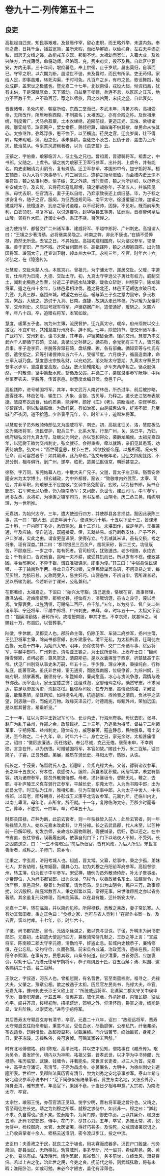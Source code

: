 # 卷九十二·列传第五十二

## 良吏

高祖起自匹庶，知民事艰难，及登庸作宰，留心吏职，而王略外举，未遑内务。奉师之费，日耗千金，播兹宽简，虽所未暇，而绌华屏欲，以俭抑身，左右无幸谒之私，闺房无文绮之饰，故能戎车岁驾，邦甸不忧。太祖幼而宽仁，入纂大业，及难兴陕方，六戎薄伐，命将动师，经略司、兖，费由府实，役不及民。自此区宇宴安，方内无事，三十年间，氓庶蕃息，奉上供徭，止于岁赋，晨出莫归，自事而已。守宰之职，以六期为断，虽没世不徙，未及曩时，而民有所系，吏无苟得。家给人足，即事虽难，转死沟渠，于时可免。凡百户之乡，有市之邑，歌谣舞蹈，触处成群，盖宋世之极盛也。暨元嘉二十七年，北狄南侵，戎役大起，倾资扫蓄，犹有未供，于是深赋厚敛，天下骚动。自兹至于孝建，兵连不息，以区区之江东，地方不至数千里，户不盈百万，荐之以师旅，因之以凶荒，宋氏之盛，自此衰矣。

晋世诸帝，多处内房，朝宴所临，东西二堂而已。孝武末年，清暑方构，高祖受命，无所改作，所居唯称西殿，不制嘉名；太祖因之，亦有合殿之称。及世祖承统，制度奢广，犬马余菽粟，土木衣绨绣，追陋前规，更造正光、玉烛、紫极诸殿。雕栾绮节，珠窗网户，嬖女幸臣，赐倾府藏，竭四海不供其欲，单民命未快其心。太宗继阼，弥笃浮侈，恩不恤下，以至横流。莅民之官，迁变岁属，灶不得黔，席未暇暖，蒲、密之化，事未易阶。岂徒吏不及古，民伪于昔，盖由为上所扰，致治莫从。今采其风迹粗著者，以为《良吏篇》云。

王镇之，字伯重，琅邪临沂人，征士弘之兄也。曾祖暠，晋骠骑将军。祖耆之，中书郎。父随之，上虞令。镇之初为琅邪王卫军行参军，出补剡、上虞令，并有能名。内史谢輶请为山阴令，复有殊绩。迁卫军参军，本国郎中令，加宁朔将军。桓玄辅晋，以为大将军录事参军。时三吴饥荒，遣镇之衔命赈恤，而会稽内史王愉不奉符旨，镇之依事纠奏。愉子绥，玄之外甥，当时贵盛，镇之为所排抑，以母老求补安成太守。及玄败，玄将苻宏寇乱郡境，镇之拒战弥年，子弟五人，并临阵见杀。母忧去职，在官清洁，妻子无以自给，乃弃家致丧还上虞旧基。毕，为子标之求安复令，随子之官。服阕，为征西道规司马、南平太守。徐道覆逼江陵，加镇之建威将军，统檀道济、到彦之等讨道覆，以不经将帅，固辞，不见听。既而前军失利，白衣领职，寻复本官。以讨道覆功，封华容县五等男，征廷尉。晋穆帝何皇后山陵，领将作大匠。迁御史中丞，秉正不挠，百僚惮之。

出为使持节、都督交广二州诸军事、建威将军、平越中郎将、广州刺史。高祖谓人曰：“王镇之少著清绩，必将继美吴隐之。岭南之弊，非此不康也。”在镇不受俸禄，萧然无所营。去官之日，不异始至。高祖初建相国府，以为谘议参军，领录事。善于吏职，严而不残。迁宋台祠部尚书。高祖践阼，镇之以脚患自陈，出为辅国将军、琅邪太守，迁宣训卫尉，领本州大中正。永初三年，卒官，时年六十六。弟弘之，在《隐逸传》。

杜慧度，交趾朱鹴人也。本属京兆。曾祖元，为宁浦太守，遂居交趾。父瑗，字道言，仕州府为日南、九德、交趾太守。初，九真太守李逊父子勇壮有权力，威制交土，闻刺史腾遁之当至，分遣二子断遏水陆津要。瑗收众斩逊，州境获宁。除龙骧将军。遁之在州十余年，与林邑累相攻伐。遁之将北还，林邑王范胡达攻破日南、九德、九真三郡，遂围州城。时遁之去已远，瑗与第三子玄之悉力固守，多设权策，累战，大破之。追讨于九真、日南。连捷，故胡达走还林邑。乃以瑗为龙骧将军、交州刺史。义旗进号冠军将军。卢循窃据广州，遣使通好，瑗斩之。义熙六年，年八十四，卒，追赠右将军，本官如故。

慧度，瑗第五子也。初为州主簿，流民督护，迁九真太守。瑗卒，府州纲佐以交土接寇，不宜旷职，共推慧度行州府事，辞不就。七年，除使持节、督交州诸军事、广武将军、交州刺史。诏书未至，其年春，卢循袭破合浦，径向交州。慧度乃率文武六千人距循于石碕，交战，禽循长史孙建之。循虽败，余党犹有三千人，皆习练兵事。李子逊李弈、李脱等奔窜石碕，盘结俚、獠，各有部曲。循知弈等与杜氏有怨，遣使招之，弈等引诸俚帅众五六千人，受循节度。六月庚子，循晨造南津，命三军入城乃食。慧度悉出宗族私财，以充劝赏。弟交趾太守慧期、九真太守章民并督率水步军，慧度自登高舰，合战，放火箭雉尾炬，步军夹两岸射之。循众舰俱然，一时散溃，循中箭赴水死。斩循及父嘏，并循二子，亲属录事参军阮静、中兵参军罗农夫、李脱等，传首京邑。封慧度龙编县侯，食邑千户。

高祖践阼，进号辅国将军。其年，率文武万人南讨林邑，所杀过半，前后被抄略，悉得还本。林邑乞降，输生口、大象、金银、古贝等，乃释之。遣长史江悠奉表献捷。慧度布衣蔬食，俭约质素，能弹琴，颇好《庄》《老》。禁断淫祀，崇修学校。岁荒民饥，则以私禄赈给。为政纤密，有如治家，由是威惠沾洽，奸盗不起，乃至城门不夜闭，道不拾遗。少帝景平元年，卒，时年五十，追赠左将军。

以慧度长子员外散骑侍郎弘文为振威将军、刺史。初，高祖北征关、洛，慧度板弘文为鹰扬将军，流民督护，配兵三千，北系大军。行至广州，关、洛已平，乃归。统府板弘文行九真太守。及继父为刺史，亦以宽和得众，袭爵龙编侯。太祖元嘉四年，以廷尉王徽为交州刺史，弘文就征。会得重疾，牵以就路，亲旧见其患笃，劝表待病愈。弘文曰：“吾世荷皇恩，杖节三世，常欲投躯帝庭，以报所荷。况亲被征命，而可宴然者乎！如其颠沛，此乃命也。”弘文母既年老，见弘文舆疾就路，不忍分别，相与俱行。到广州，遂卒。临死，遣弟弘猷诣京，朝廷甚哀之。

徐豁，字万同，东莞姑幕人也，中散大夫广兄子。父邈，晋太子左卫率。豁晋安帝隆安末为太学博士。桓玄辅政，为中外都督，豁议：“致敬唯内外武官，太宰、司徒，并非军职，则琅邪王不应加敬。”玄讽中丞免豁官。玄败，以为秘书郎，尚书仓部郎，右军何无忌功曹，仍为镇南参军；又祠部，永世令，建武司马，中军参军，尚书左丞。永初初，为徐羡之镇军司马，尚书左丞，山阴令。历二丞三邑，精练明理，为一世所推。

元嘉初，为始兴太守。三年，遣大使巡行四方，并使郡县各言损益。豁因此表陈三事，其一曰：“郡大田，武吏年满十六，便课米六十斛，十五以下至十三，皆课米三十斛，一户内随丁多少，悉皆输米。且十三岁儿，未堪田作，或是单迥，无相兼通，年及应输，便自逃逸，既遏接蛮、俚，去就益易。或乃断截支体，产子不养，户口岁减，实此之由。谓宜更量课限，使得存立。今若减其米课，虽有交损，考之将来，理有深益。”其二曰：“郡领银民三百余户，凿坑采砂，皆二三丈。功役既苦，不顾崩压，一岁之中，每有死者。官司检切，犹致逋违，老少相随，永绝农业；千有余口，皆资他食，岂唯一夫不耕，或受其饥而已。所以岁有不稔，便致甚困。寻台邸用米，不异于银，谓宜准银课米，即事为便。”其三曰：“中宿县俚民课银，一子丁输南称半两。寻此县自不出银，又俚民皆巢居鸟语，不闲货易之宜，每至买银，为损已甚。又称两受入，易生奸巧，山俚愚怯，不辨自申，官所课甚轻，民以所输为剧。今若听计丁课米，公私兼利。”

在郡著绩，太祖嘉之。下诏曰：“始兴太守豁，洁己退食，恪居在官，政事修理，惠泽沾被。近岭南荒弊，郡境尤甚，拯恤有方，济厥饥馑，虽古之良守，蔑以尚焉。宜蒙褒贲，以旌清绩，可赐绢二百匹，谷千斛。”五年，以为持节、督广交二州诸军事、宁还将军、平越中郎将、广州刺史。未拜，卒，时年五十一。太祖又下诏曰：“豁廉清勤恪，著称所司，故擢授南服，申其才志。不幸丧殒，朕甚悼之。可赐钱十万，布百匹，以营葬事。”

陆徽，字休猷，吴郡吴人也。郡辟命主簿，仍除卫军、车骑二府参军，扬州主簿，王弘卫将军主簿，除尚书都官郎，出补建康令。清平无私，为太祖所善，迁司徒左西掾。元嘉十四年，为始兴太守。明年，仍除使持节、交广二州诸军事、绥远将军、平越中郎将、广州刺史。清名亚王镇之，为士民所爱咏。上表荐士曰：“臣闻陵雪褒颍，贞柯必振；尊风赏流，清原斯挹。是以衣囊挥誉于西京，折辕延高于东帝。伏见广州别驾从事史朱万嗣，年五十三，字少豫，理业冲夷，秉操纯白，行称私庭，能著官政。虽氏非世禄，宦无通资，而随牒南服，位极僚首，九综州纲，三端府职，频掌蕃机，屡绩符守。年暨知命，廉尚愈高，冰心与贪流争激，霜情与晚节弥茂。历宰金山，家无宝镂之饰；连组珠海，室靡珰珥之珍。确然守志，不求闻达，实足以澄革污吏，洗镜贪氓。臣谬忝司牧，任专万里，虽情祗慎擢，才阙豪露，敢罄愚陋，举其所知。如得提名礼闱，抗迹朝省，抟岭表之清风，负冰宇之洁望，则恩融一臣，而施光万物。敢缘天泽云行，时德雨施，每甄外州，荣加远国。是以献其瞽言，希垂听览。”

二十一年，征以为南平王铄冠军司马、长沙内史，行湘州府事。母忧去职。张寻、赵广为乱于益州，兵寇之余，政荒民扰。二十三年，乃追徽为持节、督益宁二州诸军事、宁朔将军、益州刺史。隐恤有方，威惠兼著，寇盗静息，民物殷阜，蜀土安说，至今称之。二十九年，卒，时年六十二。身亡之日，家无余财。太祖甚痛惜之，诏曰：“徽厉志廉洁，历任恪勤，奉公尽诚，克己无倦。褒荣未申，不幸夙殒，言念在怀，以为伤恨。可赠辅国将军，本官如故。”赐钱十万，米二百斛。谥曰简子。子睿，正员外郎。弟展，臧质车骑长史、寻阳太守，质败，从诛。

阮长之，字茂景，陈留尉氏人也。祖思旷，金紫光禄大夫。父普，骠骑谘议参军。长之年十五丧父，有孝性，哀感傍人。服除，蔬食者犹积载。闲居笃学，未尝有惰容。初为诸府参军，除员外散骑侍郎。母老，求补襄垣令，督邮无礼，鞭之，去职。寻补庐陵王义真车骑行正参军，平越长史，东莞太守。入为尚书殿中郎，出为武昌太守。时王弘为江州，雅相知重，引为车骑从事中郎。入为太子中舍人，中书侍郎，以母老，固辞朝直，补彭城王义康平北谘议参军。元嘉九年，迁临川内史，以南土卑湿，母年老，非所宜，辞不就。十一年，复除临海太守。至郡少时而母亡，葬毕，不胜忧，十四年，卒，时年五十九。

时郡县田禄，芒种为断，此前去官者，则一年秩禄皆入前人；此后去官者，则一年秩禄皆入后人。始以元嘉末改此科，计月分禄。长之去武昌郡，代人未至，以芒种前一日解印绶。初发京师，亲故或以器物赠别，得便缄录，后归，悉以还之。在中书省直，夜往邻省，误著履出阁，依事自列门下；门下以暗夜人不知，不受列。长之固遣送之，曰：“一生不侮暗室。”前后所莅官，皆有风政，为后人所思。宋世言善治者，咸称之。子师门，原乡令。

江秉之，字玄叔，济阳考城人也。祖逌，晋太常。父纂，给事中。秉之少孤，弟妹七人，并皆幼稚，抚育姻娶，罄其心力。初为刘穆之丹阳前军府参军。高祖督徐州，转主簿，仍为世子中军参军。宋受禅，随例为员外散骑侍郎，补太子詹事丞。少帝即位，入为尚书都官郎，出为永世、乌程令，以善政著名东土。征建康令，为治严察，京邑肃然。殷景仁为领军，请为司马。复出为山阴令，民户三万，政事烦扰，讼诉殷积，阶庭常数百人，秉之御繁以简，常得无事。宋世唯顾觊之亦以省务著绩，其余虽复刑政修理，而未能简事。以在县有能，迁补新安太守。

元嘉十二年，转在临海，并以简约见称。所得禄秩，悉散之亲故，妻子常饥寒。人有劝其营田者，秉之正色曰：“食禄之家，岂可与农人竞利！”在郡作书案一枚，及去官，留以付库。十七年，卒，时年六十。

子徽，尚书都官郎，吴令。元凶杀徐湛之，徽以党与见诛。子谧，升明末为尚书吏部郎。元嘉初，太祖遣大使巡行四方，兼散骑常侍孔默之、王歆之等上言：“宣威将军、陈南顿二郡太守李元德，清勤均平，奸盗止息。彭城内史魏恭子，廉恪修慎，在公忘私，安约守俭，久而弥固。前宋县令成浦，治政宽济，遗咏在民。前鲖阳令李熙国，在事有方，民思其政。山桑令何道，自少清廉，白首弥厉。应加褒赍，以劝于后。”乃进元德号宁朔将军，恭子赐绢五十匹，谷五百斛；浦、熙国、道各赐绢三十匹，谷二百斛。

王歆之，字叔道，河东人也。曾祖愆期，有名晋世，官至南蛮校尉。祖寻之，光禄大夫。父肇之，豫章公相。歆之被遇于太祖，历显官左民尚书，光禄大夫，卒官。元嘉九年，豫州刺史长沙王义欣上言：“所统威远将军、北谯梁二郡太守关中侯申季历，自奉职邦畿，于兹五年，信惠并宣，威化兼著，外清奸暴，内辑民黎，役赋均平，闾井齐肃，绥穆初附，招携荒远，郊境之外，仰泽怀风，爵赏之授，绩能是显，宜升阶秩，以崇奖劝。”进号宁朔将军。

其后晋寿太守郭启玄亦有清节，卒官。元嘉二十八年，诏曰：“故绥远将军、晋寿太守郭启玄往衔命虏庭，秉意不屈，受任白水，尽勤靡懈，公奉私饩，纤毫弗纳，布衣蔬食，饬躬惟俭。故超授显邦，以甄廉绩。而介诚苦节，终始匪贰，身死之日，妻子冻馁，志操殊俗，良可哀悼。可赐其家谷五百斛。”

时有北地傅僧祐、颍川陈珉、高平张祐，并以吏才见知。僧祐事在《臧焘传》。珉为吴令，善发奸伏，境内以为神明。祐祖父湛，晋孝武世，以才学为中书侍郎，光禄勋。祐历临安、武康、钱塘令，并著能名，宋世言长吏者，以三人为首。元嘉中，高平太守潘词，有清节。子亮为昌虑令，亦著廉名，大明中，为徐州刺史刘道隆所表。世祖世，吴郡陆法真历官有清节，尝为刘秀之安北录事参军。泰山羊希与安北谘议参军孙诜书曰：“足下同僚似有陆录事者，此生东南名地，又张玄外孙，持身至清，雅有志节。年高官下，秉操不衰，计当日夕相与申意。”太宗初，为南海太守，卒官。

太宗世，琅邪王悦，亦莅官清正见知。悦字少明，晋右将军羲之曾孙也。父靖之，官至司徒左长史。靖之为刘穆之所厚，就穆之求侍中，如此非一。穆之曰：“卿若不求，久自得也。”遂不果。悦泰始中，为黄门郎，御史中丞。上以其廉介，赐良田五顷。迁尚书吏部郎，侍中，在门下，尽其心力。五年，卒官，追赠太常。初，悦为侍中，检校御府、太官、太医诸署，得奸巧甚多。及悦死，众咸谓诸署詋诅之，上乃收典掌者十余人，桎梏云送淮阴，密令渡瓜步江，投之中流。

史臣曰：夫善政之于民，犹良工之于埴也，用功寡而成器多。汉世户口殷盛，刑务简阔，郡县治民，无所横扰，劝赏威刑，事多专断，尺一诏书，希经邦邑，龚、黄之化，易以有成。降及晚代，情伪繁起，民减昔时，务多前世，立绩垂风，艰易百倍。若以上古之化，治此世之民，今吏之良，抚前代之俗，则武城弦歌，将有未暇；淮阳卧治，如或可勉。未必今才陋古，盖化有淳薄也。

